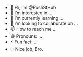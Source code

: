 - 👋 Hi, I’m @RushStHub
- 👀 I’m interested in ...
- 🌱 I’m currently learning ...
- 💞️ I’m looking to collaborate on ...
- 📫 How to reach me ...
- 😄 Pronouns: ...
- ⚡ Fun fact: ...
- ✨ Nice job, Bro.

<!---
RushStHub/RushStHub is a ✨ special ✨ repository because its `README.md` (this file) appears on your GitHub profile.
You can click the Preview link to take a look at your changes.
--->

